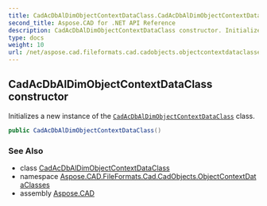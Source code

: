 ```yaml
---
title: CadAcDbAlDimObjectContextDataClass.CadAcDbAlDimObjectContextDataClass
second_title: Aspose.CAD for .NET API Reference
description: CadAcDbAlDimObjectContextDataClass constructor. Initializes a new instance of the CadAcDbAlDimObjectContextDataClass class
type: docs
weight: 10
url: /net/aspose.cad.fileformats.cad.cadobjects.objectcontextdataclasses/cadacdbaldimobjectcontextdataclass/cadacdbaldimobjectcontextdataclass/
---
```

## CadAcDbAlDimObjectContextDataClass constructor

Initializes a new instance of the [`CadAcDbAlDimObjectContextDataClass`](../) class.

```csharp
public CadAcDbAlDimObjectContextDataClass()
```

### See Also

* class [CadAcDbAlDimObjectContextDataClass](../)
* namespace [Aspose.CAD.FileFormats.Cad.CadObjects.ObjectContextDataClasses](../../cadacdbaldimobjectcontextdataclass/)
* assembly [Aspose.CAD](../../../)


